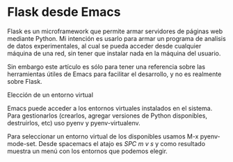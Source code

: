 # Flask desde Emacs


Flask es un microframework que permite armar servidores de páginas web
mediante Python. Mi intención es usarlo para armar un programa de
analisis de datos experimentales, al cual se pueda acceder desde
cualquier máquina de una red, sin tener que instalar nada en la máquina
del usuario.

Sin embargo este artículo es sólo para tener una referencia sobre las
herramientas útiles de Emacs para facilitar el desarrollo, y no es
realmente sobre Flask.

Elección de un entorno virtual

Emacs puede acceder a los entornos virtuales instalados en el sistema.
Para gestionarlos (crearlos, agregar versiones de Python disponibles,
destruirlos, etc) uso pyenv y pyenv-virtualenv.

Para seleccionar un entorno virtual de los disponibles usamos M-x
pyenv-mode-set. Desde spacemacs el atajo es *SPC m v s* y como resultado
muestra un menú con los entornos que podemos elegir.

